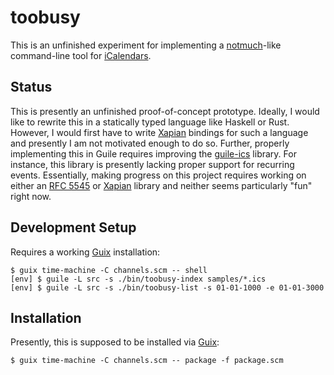 # toobusy

This is an unfinished experiment for implementing a [notmuch]-like command-line tool for [iCalendars][rfc 5545].

## Status

This is presently an unfinished proof-of-concept prototype. Ideally, I would
like to rewrite this in a statically typed language like Haskell or Rust.
However, I would first have to write [Xapian] bindings for such a language and
presently I am not motivated enough to do so. Further, properly implementing
this in Guile requires improving the [guile-ics] library. For instance, this
library is presently lacking proper support for recurring events. Essentially,
making progress on this project requires working on either an [RFC 5545][rfc
5545] or [Xapian] library and neither seems particularly "fun" right now.

## Development Setup

Requires a working [Guix] installation:

	$ guix time-machine -C channels.scm -- shell
	[env] $ guile -L src -s ./bin/toobusy-index samples/*.ics
	[env] $ guile -L src -s ./bin/toobusy-list -s 01-01-1000 -e 01-01-3000

## Installation

Presently, this is supposed to be installed via [Guix]:

	$ guix time-machine -C channels.scm -- package -f package.scm

[guile-ics]: https://github.com/artyom-poptsov/guile-ics
[Guix]: https://guix.gnu.org
[notmuch]: https://notmuchmail.org/
[rfc 5545]: https://datatracker.ietf.org/doc/html/rfc5545
[Xapian]: http://www.xapian.org/
